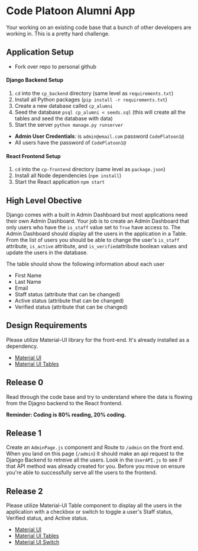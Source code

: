 # Code Platoon Alumni App
Your working on an existing code base that a bunch of other developers are working in. This is a pretty hard challenge.

## Application Setup
-  Fork over repo to personal github
#### Django Backend Setup
1. `cd` into the `cp_backend` directory (same level as `requirements.txt`)
2. Install all Python packages (`pip install -r requirements.txt`)
3. Create a new database called `cp_alumni`
4. Seed the database `psql cp_alumni < seeds.sql` (this will create all the tables and seed the database with data)
5. Start the server `python manage.py runserver`
- **Admin User Credentials**: is `admin@email.com` password `CodePlatoon1@`
- All users have the password of `CodePlatoon1@`

#### React Frontend Setup
1. `cd` into the `cp-frontend` directory (same level as `package.json`)
2. Install all Node dependencies (`npm install`)
3. Start the React application `npm start`


## High Level Obective
Django comes with a built in Admin Dashboard but most applications need their own Admin Dashboard. Your job is to create an Admin Dashboard that only users who have the `is_staff` value set to `True` have access to. The Admin Dashboard should display all the users in the application in a Table. From the list of users you should be able to change the user's `is_staff` attribute, `is_active` attribute, and `is_verified`attribute boolean values and update the users in the database.

The table should show the following information about each user
- First Name
- Last Name
- Email
- Staff status (attribute that can be changed)
- Active status (attribute that can be changed)
- Verified status (attribute that can be changed)

## Design Requirements
Please utilize Material-UI library for the front-end. It's already installed as a dependency.

- [Material UI](https://material-ui.com/)
- [Material UI Tables](https://material-ui.com/components/tables/)

## Release 0
Read through the code base and try to understand where the data is flowing from the Djagno backend to the React frontend.

**Reminder: Coding is 80% reading, 20% coding.**

## Release 1
Create an `AdminPage.js` component and Route to `/admin` on the front end. When you land on this page (`/admin`) it should make an api request to the Django Backend to retreive all the users. Look in the `UserAPI.js` to see if that API method was already created for you. Before you move on ensure you're able to successfully serve all the users to the frontend.

## Release 2
Please utilize Material-UI Table component to display all the users in the application with a checkbox or switch to toggle a user's Staff status, Verified status, and Active status.

- [Material UI](https://material-ui.com/)
- [Material UI Tables](https://material-ui.com/components/tables/)
- [Material UI Switch](https://material-ui.com/components/switches/)

